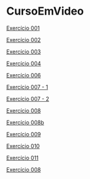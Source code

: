 # CursoEmVideo

<a href="https://claytoneduard.github.io/cursoemvideo/html-css/ex001/index.html" target="_blank">Exercício 001</a>

<a href="https://claytoneduard.github.io/cursoemvideo/html-css/ex002/index.html" target="_blank">Exercício 002</a>

<a href="https://claytoneduard.github.io/cursoemvideo/html-css/ex003/index.html" target="_blank">Exercício 003</a>

<a href="https://claytoneduard.github.io/cursoemvideo/html-css/ex004/index.html" target="_blank">Exercício 004</a>

<a href="https://claytoneduard.github.io/cursoemvideo/html-css/ex006/index.html" target="_blank">Exercício 006</a>

<a href="https://claytoneduard.github.io/cursoemvideo/html-css/ex007/html4.html" target="_blank">Exercício 007 - 1</a>

<a href="https://claytoneduard.github.io/cursoemvideo/html-css/ex007/html5.html" target="_blank">Exercício 007 - 2</a>

<a href="https://claytoneduard.github.io/cursoemvideo/html-css/ex008/index.html" target="_blank">Exercício 008</a>

<a href="https://claytoneduard.github.io/cursoemvideo/html-css/ex008b/index.html" target="_blank">Exercício 008b</a>

<a href="https://claytoneduard.github.io/cursoemvideo/html-css/ex009/index.html" target="_blank">Exercício 009</a>

<a href="https://claytoneduard.github.io/cursoemvideo/html-css/ex010/index.html" target="_blank">Exercício 010</a>

<a href="https://claytoneduard.github.io/cursoemvideo/html-css/ex011/index.html" target="_blank">Exercício 011</a>


<a href="https://claytoneduard.github.io/cursoemvideo/html-css/ex012/index.html" target="_blank">Exercício 008</a>
